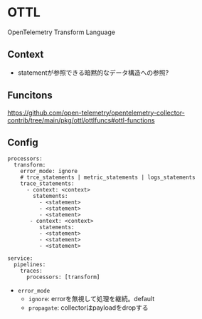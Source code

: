 # OTTL

OpenTelemetry Transform Language

## Context

* statementが参照できる暗黙的なデータ構造への参照?

## Funcitons

https://github.com/open-telemetry/opentelemetry-collector-contrib/tree/main/pkg/ottl/ottlfuncs#ottl-functions

## Config

```text
processors:
  transform:
    error_mode: ignore
    # trce_statements | metric_statements | logs_statements
    trace_statements:
      - context: <context>
        statements:
          - <statement>
          - <statement>
          - <statement>
       - context: <context>
          statements:
          - <statement>
          - <statement>
          - <statement>

service:
  pipelines:
    traces:
      processors: [transform]
```

* `error_mode`
  * `ignore`: errorを無視して処理を継続。default
  * `propagate`: collectorはpayloadをdropする
